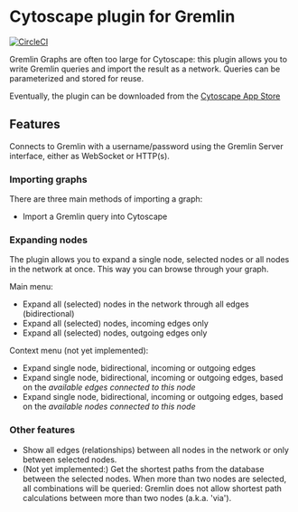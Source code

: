 # Cytoscape plugin for Gremlin

[![CircleCI](https://circleci.com/gh/jespersm/cytoscape-gremlin.svg?style=svg)](https://circleci.com/gh/jespersm/cytoscape-gremlin)

Gremlin Graphs are often too large for Cytoscape: this plugin allows you to write Gremlin queries and import the result as a network. 
Queries can be parameterized and stored for reuse.  

Eventually, the plugin can be downloaded from the [Cytoscape App Store](http://apps.cytoscape.org/apps/cytoscapegremlin)

## Features
Connects to Gremlin with a username/password using the Gremlin Server interface, either as WebSocket or HTTP(s).

### Importing graphs
There are three main methods of importing a graph:
- Import a Gremlin query into Cytoscape

### Expanding nodes
The plugin allows you to expand a single node, selected nodes or all nodes in the network at once. This way you can browse through your graph.

Main menu:
- Expand all (selected) nodes in the network through all edges (bidirectional)
- Expand all (selected) nodes, incoming edges only
- Expand all (selected) nodes, outgoing edges only

Context menu (not yet implemented):
- Expand single node, bidirectional, incoming or outgoing edges
- Expand single node, bidirectional, incoming or outgoing edges, based on the _available edges connected to this node_
- Expand single node, bidirectional, incoming or outgoing edges, based on the _available nodes connected to this node_

### Other features
- Show all edges (relationships) between all nodes in the network or only between selected nodes.
- (Not yet implemented:) Get the shortest paths from the database between the selected nodes. When more than two nodes are selected, all combinations will be queried: Gremlin does not allow shortest path calculations between more than two nodes (a.k.a. 'via').
